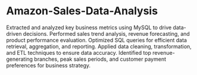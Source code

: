 # Amazon-Sales-Data-Analysis
Extracted and analyzed key business metrics using MySQL to drive data-driven decisions.
Performed sales trend analysis, revenue forecasting, and product performance evaluation.
Optimized SQL queries for efficient data retrieval, aggregation, and reporting.
Applied data cleaning, transformation, and ETL techniques to ensure data accuracy.
Identified top revenue-generating branches, peak sales periods, and customer payment preferences for business strategy.
